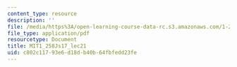 ```yaml
---
content_type: resource
description: ''
file: /media/https%3A/open-learning-course-data-rc.s3.amazonaws.com/1-258j-public-transportation-systems-spring-2017/c802c11793e6d18db40b64fbfedd23fe_MIT1_258JS17_lec21.pdf
file_type: application/pdf
resourcetype: Document
title: MIT1_258Js17_lec21
uid: c802c117-93e6-d18d-b40b-64fbfedd23fe
---
```

